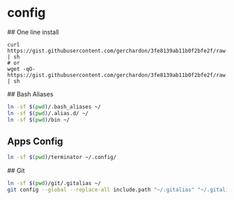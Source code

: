 # config

## One line install

```
curl https://gist.githubusercontent.com/gerchardon/3fe8139ab11b0f2bfe2f/raw | sh
# or
wget -qO- https://gist.githubusercontent.com/gerchardon/3fe8139ab11b0f2bfe2f/raw | sh
```

## Bash Aliases

```bash
ln -sf $(pwd)/.bash_aliases ~/
ln -sf $(pwd)/.alias.d/ ~/
ln -sf $(pwd)/bin ~/
```

## Apps Config

```bash
ln -sf $(pwd)/terminator ~/.config/
```

## Git

```bash
ln -sf $(pwd)/git/.gitalias ~/
git config --global --replace-all include.path "~/.gitalias" "~/.gitalias"
```

